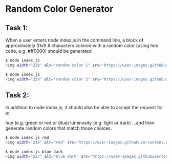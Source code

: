 # Random Color Generator

## Task 1:

When a user enters node index.js in the command line, a block of approximately 31x9 # characters colored with a random color (using hex code, e.g. #ff0000) should be generated

```bash
$ node index.js
<img width="229" alt="random color 1" src="https://user-images.githubusercontent.com/102095041/166486398-dbad53d8-ad05-40a5-b563-6480c78c36ca.png">

$ node index.js
<img width="229" alt="random color 2" src="https://user-images.githubusercontent.com/102095041/166486610-359f191e-dded-419a-bf54-b4be5619328b.png">
```

## Task 2:

In addition to node index.js, it should also be able to accept the request for a:

hue (e.g. green or red or blue)
luminosity (e.g. light or dark)
...and then generate random colors that match those choices.

```bash
$ node index.js red
<img width="238" alt="red" src="https://user-images.githubusercontent.com/102095041/166486654-53cd88bf-21fb-4642-92d3-f8dcd0d1f7ed.png">

$ node index.js blue dark
<img width="227" alt="blue dark" src="https://user-images.githubusercontent.com/102095041/166486671-e9b607f7-c162-437f-9a29-4070bca2bbe3.png">
```
